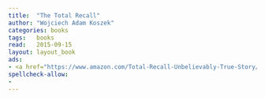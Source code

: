 ```yaml
---
title:  "The Total Recall"
author: "Wojciech Adam Koszek"
categories: books
tags:	books
read:	2015-09-15
layout: layout_book
ads:
- <a href="https://www.amazon.com/Total-Recall-Unbelievably-True-Story/dp/1451662440/ref=as_li_ss_il?ie=UTF8&qid=1466062892&sr=8-2&keywords=total+recall&linkCode=li2&tag=wojcadamkoszh-20&linkId=a0cf43c18cf8c7b8374c872560861ecd" target="_blank"><img border="0" src="//ws-na.amazon-adsystem.com/widgets/q?_encoding=UTF8&ASIN=1451662440&Format=_SL160_&ID=AsinImage&MarketPlace=US&ServiceVersion=20070822&WS=1&tag=wojcadamkoszh-20" ></a><img src="//ir-na.amazon-adsystem.com/e/ir?t=wojcadamkoszh-20&l=li2&o=1&a=1451662440" width="1" height="1" border="0" alt="" style="border:none !important; margin:0px !important;" />
spellcheck-allow:
- 
---
```


